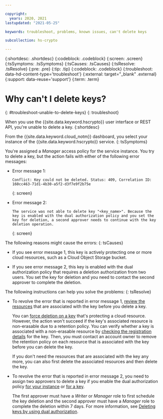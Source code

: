 ```yaml
---

copyright:
  years: 2020, 2021
lastupdated: "2021-05-25"

keywords: troubleshoot, problems, known issues, can't delete keys

subcollection: hs-crypto

---
```


{:shortdesc: .shortdesc}
{:codeblock: .codeblock}
{:screen: .screen}
{:tsSymptoms: .tsSymptoms}
{:tsCauses: .tsCauses}
{:tsResolve: .tsResolve}
{:pre: .pre}
{:tip: .tip}
{:codeblock: .codeblock}
{:troubleshoot: data-hd-content-type='troubleshoot'}
{:external: target="_blank" .external}
{:support: data-reuse='support'}
{:term: .term}

# Why can't I delete keys?
{: #troubleshoot-unable-to-delete-keys}
{: troubleshoot}

When you use the {{site.data.keyword.hscrypto}} user interface or REST API, you're unable to delete a key.
{:shortdesc}

From the {{site.data.keyword.cloud_notm}} dashboard, you select your instance of the {{site.data.keyword.hscrypto}} service.
{: tsSymptoms}

You're assigned a _Manager_ access policy for the service instance. You try to delete a key, but the action fails with either of the following error messages:

- Error message 1:

  ```
  Conflict: Key could not be deleted. Status: 409, Correlation ID: 160cc463-71d1-4b30-a5f2-d3f7e9f2b75e
  ```
  {: screen}

- Error message 2:

  ```
  The service was not able to delete key "<key_name>". Because the key is enabled with the dual authorization policy and you set the key for deletion, a second approver needs to continue with the key deletion operation.
  ```
  {: screen}

The following reasons might cause the errors:
{: tsCauses}

- If you see error message 1, this key is actively protecting one or more cloud resources, such as a Cloud Object Storage bucket.

- If you see error message 2, this key is enabled with the dual authorization policy that requires a deletion authorization from two users. You set the key for deletion and you need to contact the second approver to complete the deletion.

The following instructions can help you solve the problems:
{: tsResolve}

- To revolve the error that is reported in error message 1, [review the resources](/docs/hs-crypto?topic=hs-crypto-view-protected-resources) that are associated with the key before you delete a key.

  You can [force deletion on a key](/docs/hs-crypto?topic=hs-crypto-delete-keys#delete-key-force) that's protecting a cloud resource. However, the action won't succeed if the key's associated resource is non-erasable due to a retention policy. You can verify whether a key is associated with a non-erasable resource by [checking the registration details](/docs/hs-crypto?topic=hs-crypto-view-protected-resources#view-protected-resources-api) for the key. Then, you must contact an account owner to remove the retention policy on each resource that is associated with the key before you can delete the key.

  If you don't need the resources that are associated with the key any more, you can also first delete the associated resources and then delete the key.

- To revolve the error that is reported in error message 2, you need to assign two approvers to delete a key if you enable the dual authorization policy [for your instance](/docs/hs-crypto?topic=hs-crypto-manage-dual-auth) or [for a key](/docs/hs-crypto?topic=hs-crypto-set-dual-auth-key-policy).

  The first approver must have a _Writer_ or _Manager_ role to first schedule the key deletion and the second approver must have a _Manager_ role to complete the deletion within 7 days. For more information, see [Deleting keys by using dual authorization](/docs/hs-crypto?topic=hs-crypto-delete-dual-auth-keys).
